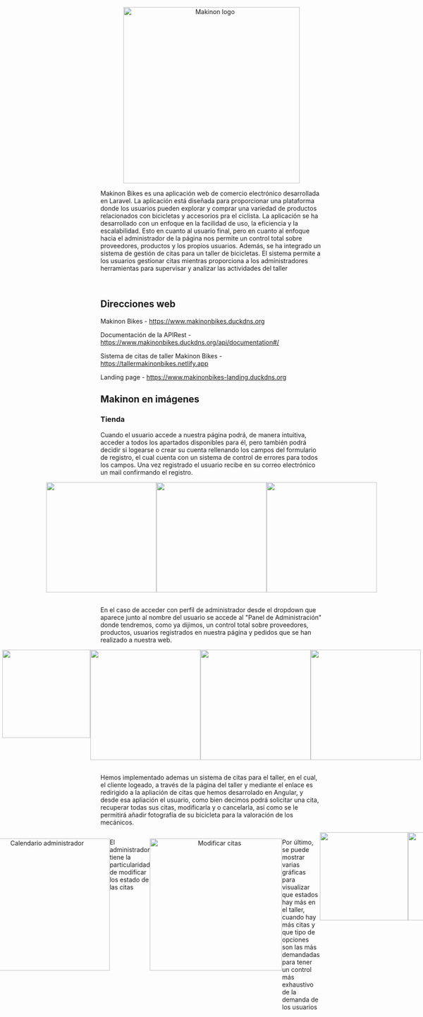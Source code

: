 <p align="center"><img src="/imagenesReadMe/logo_sin_fondo.gif" width="400" alt="Makinon logo"></p>

Makinon Bikes es una aplicación web de comercio electrónico desarrollada en Laravel. La aplicación está diseñada para proporcionar una plataforma donde los usuarios pueden explorar y comprar una variedad de productos relacionados con bicicletas y accesorios pra el ciclista. La aplicación se ha desarrollado con un enfoque en la facilidad de uso, la eficiencia y la escalabilidad.
Esto en cuanto al usuario final, pero en cuanto al enfoque hacia el administrador de la página nos permite un control total sobre proveedores, productos y los propios usuarios. 
Además, se ha integrado un sistema de gestión de citas para un taller de bicicletas. El sistema permite a los usuarios gestionar citas mientras proporciona a los administradores herramientas para supervisar y analizar las actividades del taller

<br>

## Direcciones web
Makinon Bikes - https://www.makinonbikes.duckdns.org

Documentación de la APIRest - https://www.makinonbikes.duckdns.org/api/documentation#/

Sistema de citas de taller Makinon Bikes - https://tallermakinonbikes.netlify.app

Landing page - https://www.makinonbikes-landing.duckdns.org

## Makinon en imágenes
### Tienda
Cuando el usuario accede a nuestra página podrá, de manera intuitiva, acceder a todos los apartados disponibles para él, pero también podrá decidir si logearse o crear su cuenta rellenando los campos del formulario de registro, el cual cuenta con un sistema de control de errores para todos los campos.
Una vez registrado el usuario recibe en su correo electrónico un mail confirmando el registro.

<div style="display: flex; flex-direction: row; justify-content: center;">
    <img src="/imagenesReadMe/login.png" width="250">
    <img src="/imagenesReadMe/registro.png" width="250">    
    <img src="/imagenesReadMe/correoRegistro.png" width="250"> 
</div>

</br>

En el caso de acceder con perfil de administrador desde el dropdown que aparece junto al nombre del usuario se accede al "Panel de Administración" donde tendremos, como ya dijimos, un control total sobre proveedores, productos, usuarios registrados en nuestra página y pedidos que se han realizado a nuestra web.

<div style="display: flex; flex-direction: row; justify-content: center;">
    <img src="/imagenesReadMe/dropdownPrefil.png" width="200">
    <img src="/imagenesReadMe/panelAdmin.png" width="250">
    <img src="/imagenesReadMe/listadoPedidos.png" width="250">    
    <img src="/imagenesReadMe/fichaProducto.png" width="250">
</div>

<br>

Hemos implementado ademas un sistema de citas para el taller, en el cual, el cliente logeado, a través de la página del taller y mediante el enlace es redirigido a la apliación de citas que hemos desarrolado en Angular, y desde esa apliación el usuario, como bien decimos podrá solicitar una cita, recuperar todas sus citas, modificarla y o cancelarla, así como se le permitirá añadir fotografía de su bicicleta para la valoración de los mecánicos.

<div style="display: flex; flex-direction: row; justify-content: center;">
<img src="/imagenesReadMe/paginaTaller.png" width="250"> 

<br>

### Taller
Cuando accede tanto el usuario o el admin se le visualizará una presentación de bienvenida

<p align="center">
  <img src="imagenesReadMe/taller_bienvenida.png" alt="Bienvenida" width="300"/>
</p>

En el lado usuario se puede solicitar una cita al taller pasando por un formulario por pasos

<p align="center">
  <img src="imagenesReadMe/taller_formulario.png" alt="Formulario" width="300"/>
</p>

También se visualizará un calendario con las fechas y horas disponibles pero con restricciones de título. En este caso se le mostrará un título de ocupado. Además, se visualiza los festivos en España y en Andalucia en el calendario

<p align="center">
  <img src="imagenesReadMe/taller_calendario-user.png" alt="Calendario usuario" width="300"/>
</p>

Otro sección, es la visualización de todas las citas del usuario logueado y su descripción completa. Además tiene la posibilidad de modificar una cita programada si aún está en estado pendiente.

<p align="center">
  <img src="imagenesReadMe/taller_citasAnteriores.png" alt="Citas anteriores" width="300"/>
</p>

Acabando en el lado usuario, tenemos otra sección en que muestra la dirección de google maps del taller.

<p align="center">
  <img src="imagenesReadMe/taller_dirección.png" alt="Dirección del taller" width="300"/>
</p>

En el lado administrador se muestra el mismo calendario que el usuario pero con la posibilidad de ver el título de la cita sin las restricciones ya mencionadas


<p align="center">
  <img src="imagenesReadMe/taller_calendario-admin.png" alt="Calendario administrador" width="300"/>
</p>

El administrador tiene la particularidad de modificar los estado de las citas


<p align="center">
  <img src="imagenesReadMe/taller_dragDrop.png" alt="Modificar citas" width="300"/>
</p>

Por último, se puede mostrar varias gráficas para visualizar que estados hay más en el taller, cuando hay más citas y que tipo de opciones son las más demandadas para tener un control más exhaustivo de la demanda de los usuarios

<div style="display: flex; flex-direction: row; justify-content: center;">
    <img src="/imagenesReadMe/taller_grafica1.png" width="200">
    <img src="/imagenesReadMe/taller_grafica2.png" width="200">
    <img src="/imagenesReadMe/taller_grafica3.png" width="200">    
</div>

## Tecnologías utilizadas
</br>
<div style="display: flex; flex-direction: row; justify-content: center;">
    <img src="/imagenesReadMe/laravel.jpeg" width="100">
    <img src="/imagenesReadMe/angularlogo.png" width="100">
    <img src="/imagenesReadMe/mysqllogo.png" width="100">
    <img src="/imagenesReadMe/bootstraplogo.jpeg" width="100">
    <img src="/imagenesReadMe/tailwindlogo.png" width="100">
    <img src="/imagenesReadMe/vitelogo.jpeg" width="100">
    <img src="/imagenesReadMe/githublogo.png" width="100">
    <img src="/imagenesReadMe/netlifylogo.png" width="100">
    <img src="/imagenesReadMe/awslogo.png" width="100">
</div>
</br>

- **Laravel**: Laravel es un marco de trabajo de PHP que se utiliza para desarrollar la aplicación. Nos proporciona una estructura y una serie de herramientas útiles para desarrollar aplicaciones web robustas y seguras.
  
- **Angular**: Es un framework para aplicaciones web desarrollado en TypeScript, de código abierto, mantenido por Google, que se utiliza para crear y mantener aplicaciones web de una sola página.

- **MySQL**: MySQL se utiliza como sistema de gestión de bases de datos. Almacena todos los datos relacionados con la aplicación, incluyendo productos, proveedores y usuarios.

- **Bootstrap**: Bootstrap se utiliza para el diseño y el estilo de la aplicación, haciendo que la aplicación sea responsive y se vea bien en una variedad de dispositivos y tamaños de pantalla.

- **Tailwind CSS**: Según su propio sitio web, es un "framework CSS que prioriza las utilidades", proporciona varias de estas clases de utilidades de un solo propósito que puedes utilizar directamente dentro de tu HTML para diseñar un elemento.

- **Vite**: Nos proporciona un entorno de desarrollo instantáneo y con tiempos de compilación muy rápidos. Utiliza un enfoque de desarrollo basado en el servidor y nos sirve el código en tiempo real durante el desarrollo. Esto significa que no es necesario realizar una compilación completa cada vez que se realizan cambios en el código, lo que resulta en tiempos de respuesta mucho más rápidos.

- **Git**: Git se utiliza para el control de versiones. Ayudando a rastrear los cambios en el código a lo largo del tiempo y facilita la colaboración entre los posibles desarrolladores.

- **Netlify**: es una plataforma de desarrollo web que facilita la publicación de sitios web. Ofrece servicios de alojamiento y backend sin servidor para aplicaciones web estáticas y dinámicas

- **aws**: es una plataforma de servicios de computación en la nube que ofrece una amplia gama de recursos y soluciones para empresas, desarrolladores e instituciones

- **Sass y html**: en la landing se ha implementado uso de sass, html y  js para control de código. Además de uso de metodología BEM
</br>

## Futuras implementaciones.
- **Creación de facturas**: Trataremos de implementar un sistema de facturas en la cual, nada mas realizarse la compra por parte del cliente, este reciba un correo con la copia de la factura en el caso de que el pago sea mediante tarjeta de crédito. Del mismo modo el usuario podrá consultar las facturas de sus pedidos desde sus pedidos.

## Autores
- [Jose Antonio Holgado Bonet](https://github.com/joseaholgado)
- [Alberto Moreno Fernandez](https://github.com/AlbertoMorenoFdez)

## Vídeos
-[Pre-proyecto](https://youtu.be/8cHSNUbqt6M) <br>
-[Proyecto FCT Makinon Bikes](https://youtu.be/x7kCHsrtQvM)

## Recursos adicionales
- [Página de Notion del proyecto](https://messy-sovereign-e65.notion.site/Anteproyecto-Makinon-Bikes-11a74f6f479342049f4cd17ddec853e3?pvs=4)
